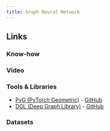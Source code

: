 ```yaml
---
title: Graph Neural Network
---
```


## Links

### Know-how

### Video

### Tools & Libraries
- [PyG (PyTorch Geometric)](https://pytorch-geometric.readthedocs.io/en/latest/) - [GitHub](https://github.com/pyg-team/pytorch_geometric)
- [DGL (Deep Graph Library)](https://www.dgl.ai/) - [GitHub](https://github.com/dmlc/dgl/)

### Datasets
